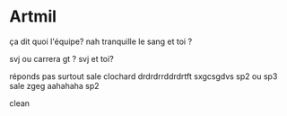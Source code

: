 # Artmil
ça dit quoi l'équipe?
nah tranquille le sang et toi ?

svj ou carrera gt ? 
svj
et toi?

réponds pas surtout sale clochard
drdrdrrddrdrtft
sxgcsgdvs 
sp2 ou sp3 sale zgeg 
aahahaha sp2

clean 
